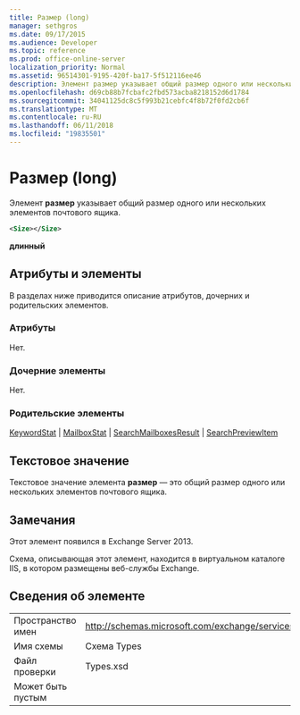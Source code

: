 ```yaml
---
title: Размер (long)
manager: sethgros
ms.date: 09/17/2015
ms.audience: Developer
ms.topic: reference
ms.prod: office-online-server
localization_priority: Normal
ms.assetid: 96514301-9195-420f-ba17-5f512116ee46
description: Элемент размер указывает общий размер одного или нескольких элементов почтового ящика.
ms.openlocfilehash: d69cb88b7fcbafc2fbd573acba8218152d6d1784
ms.sourcegitcommit: 34041125dc8c5f993b21cebfc4f8b72f0fd2cb6f
ms.translationtype: MT
ms.contentlocale: ru-RU
ms.lasthandoff: 06/11/2018
ms.locfileid: "19835501"
---
```

# <a name="size-long"></a>Размер (long)

Элемент **размер** указывает общий размер одного или нескольких элементов почтового ящика. 
  
```XML
<Size></Size>
```

 **длинный**
## <a name="attributes-and-elements"></a>Атрибуты и элементы

В разделах ниже приводится описание атрибутов, дочерних и родительских элементов.
  
### <a name="attributes"></a>Атрибуты

Нет.
  
### <a name="child-elements"></a>Дочерние элементы

Нет.
  
### <a name="parent-elements"></a>Родительские элементы

[KeywordStat](keywordstat.md) | [MailboxStat](mailboxstat.md) | [SearchMailboxesResult](searchmailboxesresult.md) | [SearchPreviewItem](searchpreviewitem.md)
  
## <a name="text-value"></a>Текстовое значение

Текстовое значение элемента **размер** — это общий размер одного или нескольких элементов почтового ящика. 
  
## <a name="remarks"></a>Замечания

Этот элемент появился в Exchange Server 2013.
  
Схема, описывающая этот элемент, находится в виртуальном каталоге IIS, в котором размещены веб-службы Exchange.
  
## <a name="element-information"></a>Сведения об элементе

|||
|:-----|:-----|
|Пространство имен  <br/> |http://schemas.microsoft.com/exchange/services/2006/types  <br/> |
|Имя схемы  <br/> |Схема Types  <br/> |
|Файл проверки  <br/> |Types.xsd  <br/> |
|Может быть пустым  <br/> ||
   

